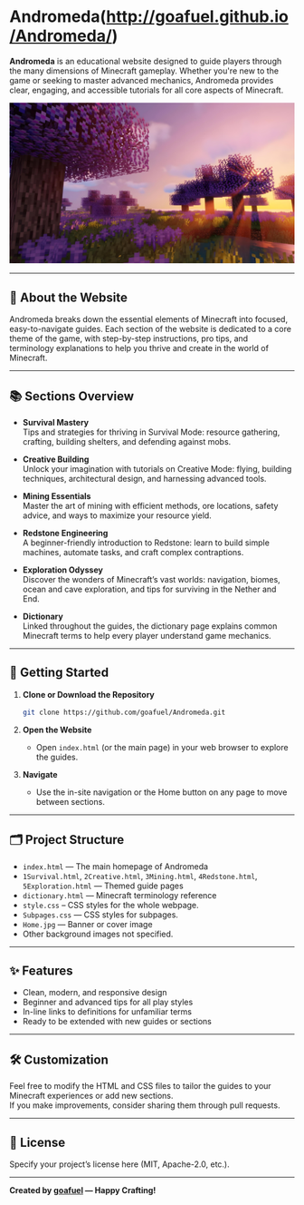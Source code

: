 # Andromeda(http://goafuel.github.io/Andromeda/)

**Andromeda** is an educational website designed to guide players through the many dimensions of Minecraft gameplay. Whether you're new to the game or seeking to master advanced mechanics, Andromeda provides clear, engaging, and accessible tutorials for all core aspects of Minecraft.

![Home](Home.jpg)

---

## 🌟 About the Website

Andromeda breaks down the essential elements of Minecraft into focused, easy-to-navigate guides. Each section of the website is dedicated to a core theme of the game, with step-by-step instructions, pro tips, and terminology explanations to help you thrive and create in the world of Minecraft.

---

## 📚 Sections Overview

- **Survival Mastery**  
  Tips and strategies for thriving in Survival Mode: resource gathering, crafting, building shelters, and defending against mobs.

- **Creative Building**  
  Unlock your imagination with tutorials on Creative Mode: flying, building techniques, architectural design, and harnessing advanced tools.

- **Mining Essentials**  
  Master the art of mining with efficient methods, ore locations, safety advice, and ways to maximize your resource yield.

- **Redstone Engineering**  
  A beginner-friendly introduction to Redstone: learn to build simple machines, automate tasks, and craft complex contraptions.

- **Exploration Odyssey**  
  Discover the wonders of Minecraft’s vast worlds: navigation, biomes, ocean and cave exploration, and tips for surviving in the Nether and End.

- **Dictionary**  
  Linked throughout the guides, the dictionary page explains common Minecraft terms to help every player understand game mechanics.

---

## 🚀 Getting Started

1. **Clone or Download the Repository**
   ```sh
   git clone https://github.com/goafuel/Andromeda.git
   ```
2. **Open the Website**
   - Open `index.html` (or the main page) in your web browser to explore the guides.

3. **Navigate**
   - Use the in-site navigation or the Home button on any page to move between sections.

---

## 🗂️ Project Structure

- `index.html` — The main homepage of Andromeda
- `1Survival.html`, `2Creative.html`, `3Mining.html`, `4Redstone.html`, `5Exploration.html` — Themed guide pages
- `dictionary.html` — Minecraft terminology reference
- `style.css` – CSS styles for the whole webpage.
- `Subpages.css` — CSS styles for subpages.
- `Home.jpg` — Banner or cover image
- Other background images not specified.

---

## ✨ Features

- Clean, modern, and responsive design
- Beginner and advanced tips for all play styles
- In-line links to definitions for unfamiliar terms
- Ready to be extended with new guides or sections

---

## 🛠️ Customization

Feel free to modify the HTML and CSS files to tailor the guides to your Minecraft experiences or add new sections.  
If you make improvements, consider sharing them through pull requests.

---

## 📖 License

Specify your project’s license here (MIT, Apache-2.0, etc.).

---

**Created by [goafuel](https://github.com/goafuel) — Happy Crafting!**
